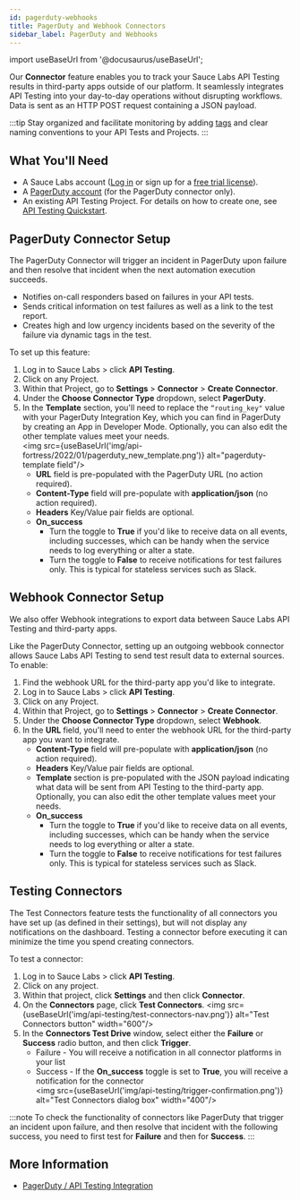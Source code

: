 ```yaml
---
id: pagerduty-webhooks
title: PagerDuty and Webhook Connectors
sidebar_label: PagerDuty and Webhooks
---
```


import useBaseUrl from '@docusaurus/useBaseUrl';

Our **Connector** feature enables you to track your Sauce Labs API Testing results in third-party apps outside of our platform. It seamlessly integrates API Testing into your day-to-day operations without disrupting workflows. Data is sent as an HTTP POST request containing a JSON payload.

:::tip
Stay organized and facilitate monitoring by adding [tags](/api-testing/composer/other-components/#tag) and clear naming conventions to your API Tests and Projects.
:::

## What You'll Need
* A Sauce Labs account ([Log in](https://accounts.saucelabs.com/am/XUI/#login/) or sign up for a [free trial license](https://saucelabs.com/sign-up)).
* A [PagerDuty account](https://www.pagerduty.com/) (for the PagerDuty connector only).
* An existing API Testing Project. For details on how to create one, see [API Testing Quickstart](/api-testing/quickstart/).


## PagerDuty Connector Setup

The PagerDuty Connector will trigger an incident in PagerDuty upon failure and then resolve that incident when the next automation execution succeeds.

* Notifies on-call responders based on failures in your API tests.
* Sends critical information on test failures as well as a link to the test report.
* Creates high and low urgency incidents based on the severity of the failure via dynamic tags in the test.

To set up this feature:
1. Log in to Sauce Labs > click **API Testing**.
2. Click on any Project.
3. Within that Project, go to **Settings** > **Connector** > **Create Connector**.
4. Under the **Choose Connector Type** dropdown, select **PagerDuty**.
5. In the **Template** section, you'll need to replace the `“routing_key"` value with your PagerDuty Integration Key, which you can find in PagerDuty by creating an App in Developer Mode. Optionally, you can also edit the other template values meet your needs.<br/><img src={useBaseUrl('img/api-fortress/2022/01/pagerduty_new_template.png')} alt="pagerduty-template field"/>
   * **URL** field is pre-populated with the PagerDuty URL (no action required).
   * **Content-Type** field will pre-populate with **application/json** (no action required).
   * **Headers** Key/Value pair fields are optional.
   * **On_success**
     * Turn the toggle to **True** if you'd like to receive data on all events, including successes, which can be handy when the service needs to log everything or alter a state.
     * Turn the toggle to **False** to receive notifications for test failures only. This is typical for stateless services such as Slack.



## Webhook Connector Setup

We also offer Webhook integrations to export data between Sauce Labs API Testing and third-party apps.

Like the PagerDuty Connector, setting up an outgoing webbook connector allows Sauce Labs API Testing to send test result data to external sources. To enable:

1. Find the webhook URL for the third-party app you'd like to integrate.
2. Log in to Sauce Labs > click **API Testing**.
2. Click on any Project.
3. Within that Project, go to **Settings** > **Connector** > **Create Connector**.
4. Under the **Choose Connector Type** dropdown, select **Webhook**.
5. In the **URL** field, you'll need to enter the webhook URL for the third-party app you want to integrate.
   * **Content-Type** field will pre-populate with **application/json** (no action required).
   * **Headers** Key/Value pair fields are optional.
   * **Template** section is pre-populated with the JSON payload indicating what data will be sent from API Testing to the third-party app. Optionally, you can also edit the other template values meet your needs.
   * **On_success**
     * Turn the toggle to **True** if you'd like to receive data on all events, including successes, which can be handy when the service needs to log everything or alter a state.
     * Turn the toggle to **False** to receive notifications for test failures only. This is typical for stateless services such as Slack.


## Testing Connectors
The Test Connectors feature tests the functionality of all connectors you have set up (as defined in their settings), but will not display any notifications on the dashboard. Testing a connector before executing it can minimize the time you spend creating connectors.

To test a connector:
1. Log in to Sauce Labs > click **API Testing**.
2. Click on any project.
3. Within that project, click **Settings** and then click **Connector**.
4. On the **Connectors** page, click **Test Connectors**.
<img src={useBaseUrl('img/api-testing/test-connectors-nav.png')} alt="Test Connectors button" width="600"/>
5. In the **Connectors Test Drive** window, select either the **Failure** or **Success** radio button, and then click **Trigger**.
   * Failure - You will receive a notification in all connector platforms in your list
   * Success - If the **On_success** toggle is set to **True**, you will receive a notification for the connector<br/>
<img src={useBaseUrl('img/api-testing/trigger-confirmation.png')} alt="Test Connectors dialog box" width="400"/>

:::note
To check the functionality of connectors like PagerDuty that trigger an incident upon failure, and then resolve that incident with the following success, you need to first test for **Failure** and then for **Success**.
:::



## More Information
* [PagerDuty / API Testing Integration](https://www.pagerduty.com/integrations/sauce-api-testing/)
